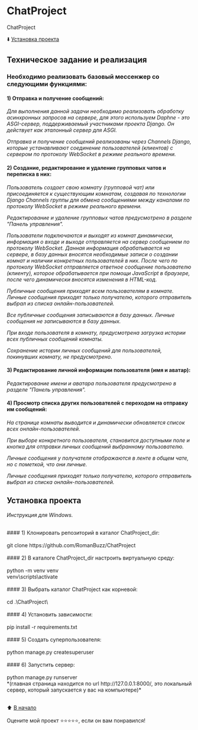 # ChatProject
 ChatProject

:arrow_down: [Установка проекта](README.md#Установка-проекта)

## Техническое задание и реализация

### Необходимо реализовать базовый мессенжер со следующими функциями:

#### 1) Отправка и получение сообщений:

*Для выполнения данной задачи необходимо реализовать обработку асинхронных запросов на сервере, для этого используем Daphne - это ASGI-сервер, поддерживаемый участниками проекта Django. Он действует как эталонный сервер для ASGI.*

*Отправка и получение сообщений реализованы через Channels Django, которые устанавливают соединение пользователей (клиентов) с сервером по протоколу WebSocket в режиме реального времени.*

#### 2) Создание, редактирование и удаление групповых чатов и переписка в них:

*Пользователь создает свою комнату (групповой чат) или присоединяется к существующим комнатам, создавая по технологии Django Channels группы для обмена сообщениями между каналами по протоколу WebSocket в режиме реального времени.*

*Редактирование и удаление групповых чатов предусмотрено в разделе "Панель управления".*

*Пользователи подключаются и выходят из комнат динамически, информация о входе и выходе отправляется на сервер сообщением по протоколу WebSocket. 
Данная информация обрабатывается на сервере, в базу данных вносятся необходимые записи о создании комнат и наличии конкретных пользователей в них.
После чего по протоколу WebSocket отправляется ответное сообщение пользователю (клиенту), которое обрабатывается при помощи JavaScript в браузере, после чего динамически вносятся изменения в HTML-код.*

*Публичные сообщения приходят всем пользователям в комнате. Личные сообщения приходят только получателю, которого отправитель выбрал из списка онлайн-пользователей.*

*Все публичные сообщения записываются в базу данных. Личные сообщения не записываются в базу данных.*

*При входе пользователя в комнату, предусмотрена загрузка истории всех публичных сообщений комнаты.*

*Сохранение истории личных сообщений для пользователей, покинувших комнату, не предусмотрено.*


#### 3) Редактирование личной информации пользователя (имя и аватар):

*Редактирование имени и аватара пользователя предусмотрено в разделе "Панель управления".*

#### 4) Просмотр списка других пользователей с переходом на отправку им сообщений:

*На странице комнаты выводится и динамически обновляется список всех онлайн-пользователей.*

*При выборе конкретного пользователя, становится доступными поле и кнопка для отправки личных сообщений выбранному пользователю.* 

*Личные сообщения у получателя отображаются в ленте в общем чате, но с пометкой, что они личные.*

*Личные сообщения приходят только получателю, которого отправитель выбрал из списка онлайн-пользователей.*

## Установка проекта
*Инструкция для Windows.*

<br>
#### 1) Клонировать репозиторий в каталог ChatProject_dir:
<br>
<br> git clone https://github.com/RomanBuzz/ChatProject
<br><br>
#### 2) В каталоге ChatProject_dir настроить виртуальную среду:
<br>
<br> python -m venv venv
<br> venv\scripts\activate
<br><br>
#### 3) Выбрать каталог ChatProject как корневой:
<br>
<br> cd .\ChatProject\
<br><br>
#### 4) Установить зависимости:
<br>
<br> pip install -r requirements.txt
<br><br>
#### 5) Создать суперпользователя:
<br>
<br> python manage.py createsuperuser
<br><br>
#### 6) Запустить сервер:
<br>
<br> python manage.py runserver
<br>*(главная страница находится по url http://127.0.0.1:8000/, это локальный сервер, который запускается у вас на компьютере)*
<br><br>

:arrow_up: [В начало](README.md#Техническое-задание-и-реализация)
<br><br>
Оцените мой проект ⭐️⭐️⭐️⭐️️⭐️, если он вам понравился!